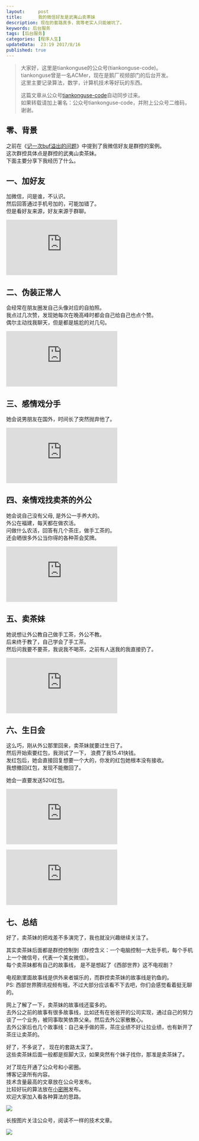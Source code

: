 ```yaml
---   
layout:     post  
title:      我的微信好友是武夷山卖茶妹   
description: 现在的套路真多，我等老实人只能被坑了。  
keywords: 后台服务  
tags: [后台服务]  
categories: [程序人生]  
updateData:  23:19 2017/8/16  
published: true  
---  
```

  
  
>   
> 大家好，这里是tiankonguse的公众号(tiankonguse-code)。    
> tiankonguse曾是一名ACMer，现在是鹅厂视频部门的后台开发。    
> 这里主要记录算法，数学，计算机技术等好玩的东西。   
>      
> 这篇文章从公众号[tiankonguse-code](http://mp.weixin.qq.com/s/Cte5aGAGuwAQ5tmQXTPhGw)自动同步过来。    
> 如果转载请加上署名：公众号tiankonguse-code，并附上公众号二维码，谢谢。  
>   
>    
  

## 零、背景

之前在《[记一次buf溢出的问题](http://mp.weixin.qq.com/s/ef6pqeT0U2pI7HnZdSobeQ)》中提到了我微信好友是群控的案例。  
这次群控具体点是群控的武夷山卖茶妹。  
下面主要分享下我经历了什么。  


## 一、加好友

加微信，问是谁，不认识。  
然后回答通过手机号加的，可能加错了。  
但是看好友来源，好友来源于群聊。  

![](http://tiankonguse.com/lab/cloudLink/baidupan.php?url=/1915453531/1565825937.png)    


## 二、伪装正常人

会经常在朋友圈发自己头像对应的自拍照。  
我点过几次赞，发现她每次在晚高峰时都会自己给自己也点个赞。  
偶尔主动找我聊天，但是都是尴尬的对几句。  

![](http://tiankonguse.com/lab/cloudLink/baidupan.php?url=/1915453531/2244302091.png)  
  

## 三、感情戏分手

她会说男朋友在国外，时间长了突然抛弃他了。  


![](http://tiankonguse.com/lab/cloudLink/baidupan.php?url=/1915453531/3160527449.png)


## 四、亲情戏找卖茶的外公

她会说自己没有父母, 是外公一手养大的。  
外公在福建，每天都在做农活。  
问做什么农活，回答有几个茶庄，做手工茶的。  
还会晒很多外公当你得的各种茶会奖牌。  


![](http://tiankonguse.com/lab/cloudLink/baidupan.php?url=/1915453531/2402395855.png)



## 五、卖茶妹

她说想让外公教自己做手工茶，外公不教。  
后来终于教了，自己学会了手工茶。  
然后问我要不要茶，我说我不喝茶，之前有人送我的我直接扔了。  

![](http://tiankonguse.com/lab/cloudLink/baidupan.php?url=/1915453531/3572570106.png)


## 六、生日会

这么巧，刚从外公那里回来，卖茶妹就要过生日了。  
然后开始索要红包，我测试了一下， 浪费了我15.41快钱。  
发红包后，她会直接回复想要一个大的，你发的红包她根本没有接收。  
我想撤回红包，发现不能撤回了。  

她会一直要发送520红包。  


![](http://tiankonguse.com/lab/cloudLink/baidupan.php?url=/1915453531/1852678998.png)


![](http://tiankonguse.com/lab/cloudLink/baidupan.php?url=/1915453531/5292741.png)



## 七、总结

好了，卖茶妹的把戏差不多演完了，我也就没兴趣继续关注了。  


其实卖茶妹后面都是群控控制到（群控含义：一个电脑控制一大批手机，每个手机上一个微信号，代表一个美女微信）。   
每个卖茶妹都有自己的故事线， 是不是想起了《西部世界》这不电视剧？  


电视剧里面故事线是供外来者娱乐的，而群控卖茶妹的故事线是钓鱼的。  
PS: 西部世界腾讯视频有哦，不过大部分应该看不下去吧，你们会感觉看着挺无聊的。  


网上了解了一下，卖茶妹的故事线还蛮多的。  
去外公之前的故事有很多故事线，比如还有在爸爸开的公司实现，通过自己的努力谈了一个业务，被同事取笑依靠父亲。然后去外公家散散心。  
去外公家后也几个故事线：自己亲手做的茶，茶庄业绩不好让拉业绩，也有新开了茶庄让卖茶的。    



好了，不多说了， 现在的套路太深了。  
这些卖茶妹后面一般都是抠脚大汉，如果突然有个妹子找你，那准是卖茶妹了。  

  
对了现在开通了公众号和小密圈。  
博客记录所有内容。  
技术含量最高的文章放在公众号发布。  
比较好玩的算法放在[小密圈](https://wx.xiaomiquan.com/mweb/views/joingroup/join_group.html?group_id=281548515451&secret=r0krqw9fw0at24vxjxo1uo4k0h4lfe47&extra=d67ce0c25ec91252b3af846a10154c9e9d4cb50c763fee178acd68cd2c2e09ee)发布。  
欢迎大家加入看各种算法的思路。  

![](/images/suanfa_xiaomiquan.jpg)  
  
  
长按图片关注公众号，阅读不一样的技术文章。   
  
![](/images/weixin-50cm.jpg)  
  
  